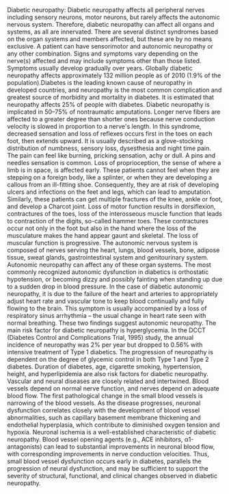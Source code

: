 Diabetic neuropathy: Diabetic neuropathy affects all peripheral nerves including sensory neurons, motor neurons, but rarely affects the autonomic nervous system.  Therefore, diabetic neuropathy can affect all organs and systems, as all are innervated. There are several distinct syndromes based on the organ systems and members affected, but these are by no means exclusive. A patient can have sensorimotor and autonomic neuropathy or any other combination. Signs and symptoms vary depending on the nerve(s) affected and may include symptoms other than those listed. Symptoms usually develop gradually over years. Globally diabetic neuropathy affects approximately 132 million people as of 2010 (1.9% of the population).Diabetes is the leading known cause of neuropathy in developed countries, and neuropathy is the most common complication and greatest source of morbidity and mortality in diabetes. It is estimated that neuropathy affects 25% of people with diabetes. Diabetic neuropathy is implicated in 50–75% of nontraumatic amputations. Longer nerve fibers are affected to a greater degree than shorter ones because nerve conduction velocity is slowed in proportion to a nerve's length. In this syndrome, decreased sensation and loss of reflexes occurs first in the toes on each foot, then extends upward. It is usually described as a glove-stocking distribution of numbness, sensory loss, dysesthesia and night time pain. The pain can feel like burning, pricking sensation, achy or dull. A pins and needles sensation is common. Loss of proprioception, the sense of where a limb is in space, is affected early. These patients cannot feel when they are stepping on a foreign body, like a splinter, or when they are developing a callous from an ill-fitting shoe. Consequently, they are at risk of developing ulcers and infections on the feet and legs, which can lead to amputation. Similarly, these patients can get multiple fractures of the knee, ankle or foot, and develop a Charcot joint. Loss of motor function results in dorsiflexion, contractures of the toes, loss of the interosseous muscle function that leads to contraction of the digits, so-called hammer toes. These contractures occur not only in the foot but also in the hand where the loss of the musculature makes the hand appear gaunt and skeletal. The loss of muscular function is progressive. The autonomic nervous system is composed of nerves serving the heart, lungs, blood vessels, bone, adipose tissue, sweat glands, gastrointestinal system and genitourinary system. Autonomic neuropathy can affect any of these organ systems. The most commonly recognized autonomic dysfunction in diabetics is orthostatic hypotension, or becoming dizzy and possibly fainting when standing up due to a sudden drop in blood pressure. In the case of diabetic autonomic neuropathy, it is due to the failure of the heart and arteries to appropriately adjust heart rate and vascular tone to keep blood continually and fully flowing to the brain.  This symptom is usually accompanied by a loss of respiratory sinus arrhythmia – the usual change in heart rate seen with normal breathing. These two findings suggest autonomic neuropathy. The main risk factor for diabetic neuropathy is hyperglycemia.  In the DCCT (Diabetes Control and Complications Trial, 1995) study, the annual incidence of neuropathy was 2% per year but dropped to 0.56% with intensive treatment of Type 1 diabetics. The progression of neuropathy is dependent on the degree of glycemic control in both Type 1 and Type 2 diabetes. Duration of diabetes, age, cigarette smoking, hypertension, height, and hyperlipidemia are also risk factors for diabetic neuropathy. Vascular and neural diseases are closely related and intertwined. Blood vessels depend on normal nerve function, and nerves depend on adequate blood flow. The first pathological change in the small blood vessels is narrowing of the blood vessels. As the disease progresses, neuronal dysfunction correlates closely with the development of blood vessel abnormalities, such as capillary basement membrane thickening and endothelial hyperplasia, which contribute to diminished oxygen tension and hypoxia. Neuronal ischemia is a well-established characteristic of diabetic neuropathy. Blood vessel opening agents (e.g., ACE inhibitors, α1-antagonists) can lead to substantial improvements in neuronal blood flow, with corresponding improvements in nerve conduction velocities. Thus, small blood vessel dysfunction occurs early in diabetes, parallels the progression of neural dysfunction, and may be sufficient to support the severity of structural, functional, and clinical changes observed in diabetic neuropathy.
